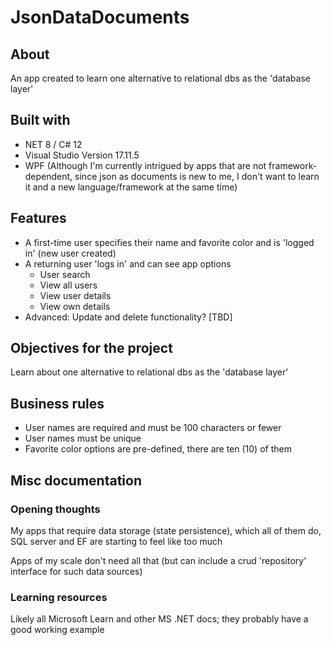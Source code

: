 # JsonDataDocuments

## About
An app created to learn one alternative to relational dbs as the 'database layer'

## Built with
- NET 8 / C# 12
- Visual Studio Version 17.11.5
- WPF (Although I'm currently intrigued by apps that are not framework-dependent, since json as documents is new to me, I don't want to learn it and a new language/framework at the same time)

## Features
- A first-time user specifies their name and favorite color and is 'logged in' (new user created)
- A returning user 'logs in' and can see app options
	- User search
	- View all users
	- View user details
	- View own details
- Advanced: Update and delete functionality? [TBD]

## Objectives for the project

Learn about one alternative to relational dbs as the 'database layer'

## Business rules
- User names are required and must be 100 characters or fewer
- User names must be unique
- Favorite color options are pre-defined, there are ten (10) of them

## Misc documentation

### Opening thoughts

My apps that require data storage (state persistence), which all of them do, SQL server and EF are starting to feel like too much

Apps of my scale don't need all that (but can include a crud 'repository' interface for such data sources)

### Learning resources

Likely all Microsoft Learn and other MS .NET docs; they probably have a good working example
